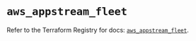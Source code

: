 # `aws_appstream_fleet`

Refer to the Terraform Registry for docs: [`aws_appstream_fleet`](https://registry.terraform.io/providers/hashicorp/aws/5.75.1/docs/resources/appstream_fleet).
